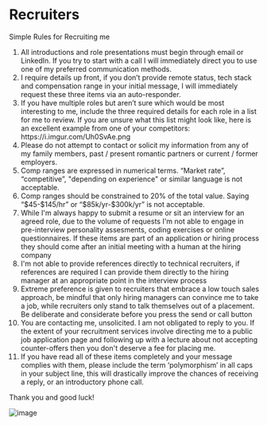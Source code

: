 # Recruiters

Simple Rules for Recruiting me
<ol>
<li>All introductions and role presentations must begin through email or LinkedIn.  If you try to start with a call I will immediately direct you to use one of my preferred communication methods.</li>
<li>I require details up front, if you don’t provide remote status, tech stack and compensation range in your initial message, I will immediately request these three items via an auto-responder.</li>
<li>If you have multiple roles but aren’t sure which would be most interesting to me, include the three required details for each role in a list for me to review.  If you are unsure what this list might look like, here is an excellent example from one of your competitors: https://i.imgur.com/Uh0SvAe.png</li>
<li>Please do not attempt to contact or solicit my information from any of my family members, past / present romantic partners or current / former employers.</li>
<li>Comp ranges are expressed in numerical terms. “Market rate”, “competitive”, "depending on experience" or similar language is not acceptable.</li>
<li>Comp ranges should be constrained to 20% of the total value. Saying “$45-$145/hr” or “$85k/yr-$300k/yr” is not acceptable.</li>
<li>While I'm always happy to submit a resume or sit an interview for an agreed role, due to the volume of requests I'm not able to engage in pre-interview personality assesments, coding exercises or online questionnaires. If these items are part of an application or hiring process they should come after an initial meeting with a human at the hiring company</li>
<li>I'm not able to provide references directly to technical recruiters, if references are required I can provide them directly to the hiring manager at an appropriate point in the interview process</li>
<li>Extreme preference is given to recruiters that embrace a low touch sales approach, be mindful that only hiring managers can convince me to take a job, while recruiters only stand to talk themselves out of a placement. Be deliberate and considerate before you press the send or call button</li>
<li>You are contacting me, unsolicited. I am not obligated to reply to you.  If the extent of your recruitment services involve directing me to a public job application page and following up with a lecture about not accepting counter-offers then you don't deserve a fee for placing me. </li>
<li>If you have read all of these items completely and your message complies with them, please include the term ‘polymorphism’ in all caps in your subject line, this will drastically improve the chances of receiving a reply, or an introductory phone call.</li>
</ol>

Thank you and good luck!


![image](https://user-images.githubusercontent.com/413744/190584478-521e2bd9-a7c0-42fb-bafb-20614660e435.png)
